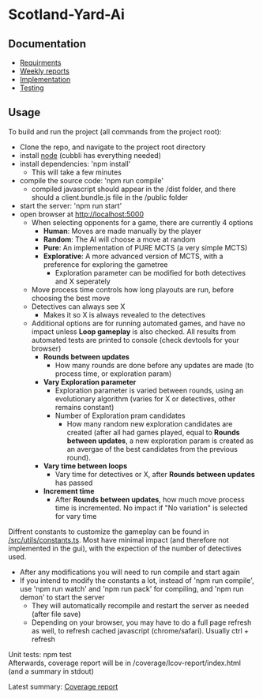 # Scotland-Yard-Ai

## Documentation

- [Requirments](/documentation/requirments.md)
- [Weekly reports](/documentation/reports)
- [Implementation](/documentation/implementation.md)
- [Testing](/documentation/testing)

## Usage

To build and run the project (all commands from the project root):

- Clone the repo, and navigate to the project root directory
- install [node](https://nodejs.org/en/download/) (cubbli has everything needed)
- install dependencies: 'npm install'
  - This will take a few minutes
- compile the source code: 'npm run compile'
  - compiled javascript should appear in the /dist folder, and there should a client.bundle.js file in the /public folder
- start the server: 'npm run start'
- open browser at [http://localhost:5000](/http://localhost:5000)
  - When selecting opponents for a game, there are currently 4 options
    - **Human**: Moves are made manually by the player
    - **Random**: The AI will choose a move at random
    - **Pure**: An implementation of PURE MCTS (a very simple MCTS)
    - **Explorative**: A more advanced version of MCTS, with a preference for exploring the gametree
      - Exploration parameter can be modified for both detectives and X seperately
  - Move process time controls how long playouts are run, before choosing the best move
  - Detectives can always see X
    - Makes it so X is always revealed to the detectives
  - Additional options are for running automated games, and have no impact unless **Loop gameplay** is also checked. All results from automated tests are printed to console (check devtools for your browser)
    - **Rounds between updates**
      - How many rounds are done before any updates are made (to process time, or exploration param)   
    - **Vary Exploration parameter**
      - Exploration parameter is varied between rounds, using an evolutionary algorithm (varies for X or detectives, other remains constant)
      - Number of Exploration pram candidates
        - How many random new exploration candidates are created (after all had games played, equal to **Rounds between updates**, a new exploration param is created as an avergae of the best candidates from the previous round).
    - **Vary time between loops**
      - Vary time for detectives or X, after **Rounds between updates** has passed
    - **Increment time**
      - After **Rounds between updates**, how much move process time is incremented. No impact if "No variation" is selected for vary time    

Diffrent constants to customize the gameplay can be found in [/src/utils/constants.ts](/src/utils/constants.ts). Most have minimal impact (and therefore not implemented in the gui), with the expection of the number of detectives used.

- After any modifications you will need to run compile and start again
- If you intend to modify the constants a lot, instead of 'npm run compile', use 'npm run watch' and 'npm run pack' for compiling, and 'npm run demon' to start the server
  - They will automatically recompile and restart the server as needed (after file save)
  - Depending on your browser, you may have to do a full page refresh as well, to refresh cached javascript (chrome/safari). Usually ctrl + refresh

Unit tests: npm test
\
Afterwards, coverage report will be in /coverage/lcov-report/index.html (and a summary in stdout)

Latest summary: [Coverage report](/documentation/testing/coverage.txt)
